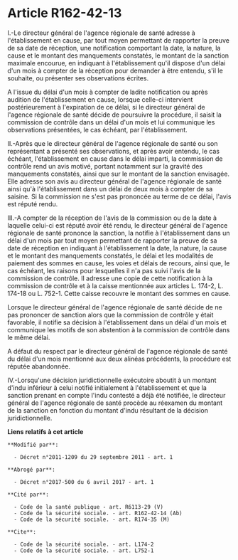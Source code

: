 # Article R162-42-13

I.-Le directeur général de l'agence régionale de santé adresse à l'établissement en cause, par tout moyen permettant de
rapporter la preuve de sa date de réception, une notification comportant la date, la nature, la cause et le montant des
manquements constatés, le montant de la sanction maximale encourue, en indiquant à l'établissement qu'il dispose d'un délai
d'un mois à compter de la réception pour demander à être entendu, s'il le souhaite, ou présenter ses observations écrites. 

A l'issue du délai d'un mois à compter de ladite notification ou après audition de l'établissement en cause, lorsque celle-ci
intervient postérieurement à l'expiration de ce délai, si le directeur général de l'agence régionale de santé décide de
poursuivre la procédure, il saisit la commission de contrôle dans un délai d'un mois et lui communique les observations
présentées, le cas échéant, par l'établissement. 

II.-Après que le directeur général de l'agence régionale de santé ou son représentant a présenté ses observations, et après
avoir entendu, le cas échéant, l'établissement en cause dans le délai imparti, la commission de contrôle rend un avis motivé,
portant notamment sur la gravité des manquements constatés, ainsi que sur le montant de la sanction envisagée. Elle adresse
son avis au directeur général de l'agence régionale de santé ainsi qu'à l'établissement dans un délai de deux mois à compter
de sa saisine. Si la commission ne s'est pas prononcée au terme de ce délai, l'avis est réputé rendu. 

III.-A compter de la réception de l'avis de la commission ou de la date à laquelle celui-ci est réputé avoir été rendu, le
directeur général de l'agence régionale de santé prononce la sanction, la notifie à l'établissement dans un délai d'un mois
par tout moyen permettant de rapporter la preuve de sa date de réception en indiquant à l'établissement la date, la nature,
la cause et le montant des manquements constatés, le délai et les modalités de paiement des sommes en cause, les voies et
délais de recours, ainsi que, le cas échéant, les raisons pour lesquelles il n'a pas suivi l'avis de la commission de
contrôle. Il adresse une copie de cette notification à la commission de contrôle et à la caisse mentionnée aux articles L.
174-2, L. 174-18 ou L. 752-1. Cette caisse recouvre le montant des sommes en cause. 

Lorsque le directeur général de l'agence régionale de santé décide de ne pas prononcer de sanction alors que la commission de
contrôle y était favorable, il notifie sa décision à l'établissement dans un délai d'un mois et communique les motifs de son
abstention à la commission de contrôle dans le même délai. 

A défaut du respect par le directeur général de l'agence régionale de santé du délai d'un mois mentionné aux deux alinéas
précédents, la procédure est réputée abandonnée. 

IV.-Lorsqu'une décision juridictionnelle exécutoire aboutit à un montant d'indu inférieur à celui notifié initialement à
l'établissement et que la sanction prenant en compte l'indu contesté a déjà été notifiée, le directeur général de l'agence
régionale de santé procède au réexamen du montant de la sanction en fonction du montant d'indu résultant de la décision
juridictionnelle.

**Liens relatifs à cet article**

	**Modifié par**:

	  - Décret n°2011-1209 du 29 septembre 2011 - art. 1

	**Abrogé par**:

	  - Décret n°2017-500 du 6 avril 2017 - art. 1

	**Cité par**:

	  - Code de la santé publique - art. R6113-29 (V)
	  - Code de la sécurité sociale. - art. R162-42-14 (Ab)
	  - Code de la sécurité sociale. - art. R174-35 (M)

	**Cite**:

	  - Code de la sécurité sociale. - art. L174-2
	  - Code de la sécurité sociale. - art. L752-1

